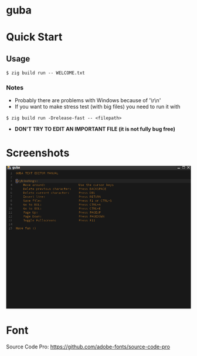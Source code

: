 # guba

# Quick Start 

## Usage

```console
$ zig build run -- WELCOME.txt
```

### Notes
 * Probably there are problems with Windows because of '\r\n'
 * If you want to make stress test (with big files) you need to run it with 
 ```console
 $ zig build run -Drelease-fast -- <filepath>
 ```
 * **DON'T TRY TO EDIT AN IMPORTANT FILE (it is not fully bug free)**

# Screenshots

![](screenshots/1.png)

# Font

Source Code Pro: https://github.com/adobe-fonts/source-code-pro
